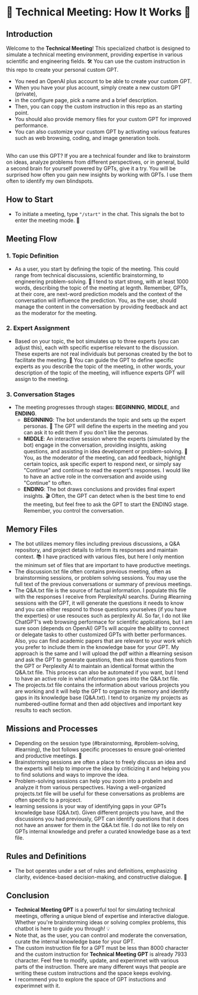 # 🤖 Technical Meeting: How It Works 🌟

## Introduction
Welcome to the **Technical Meeting**! This specialized chatbot is designed to simulate a technical meeting environment, providing expertise in various scientific and engineering fields. 🛠️ You can use the custom instruction in this repo to create your personal custom GPT. <br>
- You need an OpenAI plus account to be able to create your custom GPT.
- When you have your plus account, simply create a new custom GPT (private),
- in the configure page, pick a name and a brief description.
- Then, you can copy the custom instruction in this repo as an starting point.
- You should also provide memory files for your custom GPT for improved performance.
- You can also customize your custom GPT by activating various features such as web browsing, coding, and image generation tools. <br>
<br>
Who can use this GPT? If you are a technical founder and like to brainstorm on ideas, analyze problems from different perspectives, or in general, build a second brain for yourself powered by GPTs, give it a try. You will be surprised how often you gain new insights by working with GPTs. I use them often to identify my own blindspots. 

## How to Start
- To initiate a meeting, type `"/start"` in the chat. This signals the bot to enter the meeting mode. 🚀

## Meeting Flow
### 1. Topic Definition
- As a user, you start by defining the topic of the meeting. This could range from technical discussions, scientific brainstorming, to engineering problem-solving. 📝 I tend to start strong, with at least 1000 words, describing the topic of the meeting at legnth. Remember, GPTs, at their core, are next-word prediction models and the context of the conversation will influence the prediction. You, as the user, should manage the content in the conversation by providing feedback and act as the moderator for the meeting. 

### 2. Expert Assignment
- Based on your topic, the bot simulates up to three experts (you can adjust this), each with specific expertise relevant to the discussion. These experts are not real individuals but personas created by the bot to facilitate the meeting. 👥 You can guide the GPT to define specific experts as you describe the topic of the meeting, in other words, your description of the topic of the meeting, will influence experts GPT will assign to the meeting.

### 3. Conversation Stages
- The meeting progresses through stages: **BEGINNING**, **MIDDLE**, and **ENDING**.
    - **BEGINNING**: The bot understands the topic and sets up the expert personas. 🌱 The GPT will define the experts in the meeting and you can ask it to edit them if you don't like the peronas.
    - **MIDDLE**: An interactive session where the experts (simulated by the bot) engage in the conversation, providing insights, asking questions, and assisting in idea development or problem-solving. 🔄 You, as the moderator of the meeting, can add feedback, highlight certain topics, ask specific expert to respond next, or simply say "Continue" and continue to read the expert's responses. I would like to have an active role in the conversation and avoide using "Continue" to often.
    - **ENDING**: The bot draws conclusions and provides final expert insights. 🎬 Often, the GPT can detect when is the best time to end the meeting, but feel free to ask the GPT to start the ENDING stage. Remember, you control the conversation. 

## Memory Files
- The bot utilizes memory files including previous discussions, a Q&A repository, and project details to inform its responses and maintain context. 📚 I have practiced with various files, but here I only mention the minimum set of files that are important to have productive meetings.
- The discussion.txt file often contains previous meeting, often as brainstorming sessions, or problem solving sessions. You may use the full text of the previous conversations or summary of previous meetings.
- The Q&A.txt file is the source of factual information. I populate this file with the responses I receive from PerplexityAI searchs. During #learning sessions with the GPT, it will generate the questions it needs to know and you can either respond to those questions yourselves (if you have the experties) or use resouces such as perplexity AI. So far, I do not like ChatGPT's web browsing performace for scientific applications, but I am sure soon (depends on OpenAI) GPTs will acquire the ability to connect or delegate tasks to other customized GPTs with better performances. Also, you can find academic papers that are relevant to your work which you prefer to include them in the knowledge base for your GPT. My approach is the same and I will upload the pdf within a #learning sesison and ask the GPT to generate questions, then ask those questions from the GPT or Perplexity AI to maintain an identical format within the Q&A.txt file. This process can also be automated if you want, but I tend to have an active role in what information goes into the Q&A.txt file.
- The projects.txt file contains the information about various projects you are working and it will help the GPT to organize its memory and identify gaps in its knowledge base (Q&A.txt). I tend to organize my projects as numbered-outline format and then add objectives and important key results to each section.

## Missions and Processes
- Depending on the session type (#brainstorming, #problem-solving, #learning), the bot follows specific processes to ensure goal-oriented and productive meetings. 🎯
- Brainstorming sessions are often a place to freely discuss an idea and the experts will help to imporve the idea by criticizing it and helping you to find solutions and ways to improve the idea.
- Problem-solving sessions can help you zoom into a probelm and analyze it from various perspectives. Having a well-organized projects.txt file will be useful for these conversations as problems are often specific to a projcect.
- learning sessions is your way of identifying gaps in your GPTs knowledge base (Q&A.txt). Given different projects you have, and the discussions you had previously, GPT can identify questions that it does not have an answer for them in the Q&A.txt file. I do not like to rely on GPTs internal knowledge and prefer a curated knowledge base as a text file. 

## Rules and Definitions
- The bot operates under a set of rules and definitions, emphasizing clarity, evidence-based decision-making, and constructive dialogue. 📖

## Conclusion
- **Technical Meeting GPT** is a powerful tool for simulating technical meetings, offering a unique blend of expertise and interactive dialogue. Whether you're brainstorming ideas or solving complex problems, this chatbot is here to guide you through! 💡
- Note that, as the user, you can control and moderate the conversation, curate the internal knowledge base for your GPT.
- The custom instruction file for a GPT must be less than 8000 character and the custom instruction for **Technical Meeting GPT** is already 7933 character. Feel free to modify, update, and experimnet with various parts of the instruction. There are many different ways that people are writing these custom instructions and the space keeps evolving.
- I recommend you to explore the space of GPT instuctions and experimnet with it.
